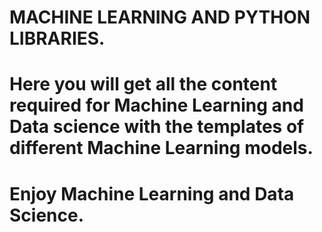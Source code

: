# MACHINE LEARNING AND PYTHON LIBRARIES.
# Here you will get all the content required for Machine Learning and Data science with the templates of different Machine Learning models.
# Enjoy Machine Learning and Data Science.
